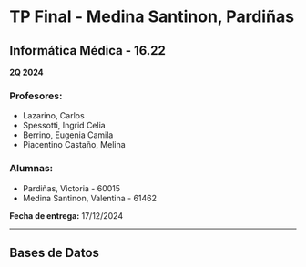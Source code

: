 
# TP Final - Medina Santinon, Pardiñas

## Informática Médica - 16.22

**2Q 2024** 

### Profesores:
- Lazarino, Carlos
- Spessotti, Ingrid Celia
- Berrino, Eugenia Camila
- Piacentino Castaño, Melina

### Alumnas:
- Pardiñas, Victoria - 60015
- Medina Santinon, Valentina - 61462

**Fecha de entrega:** 17/12/2024

---

## Bases de Datos


